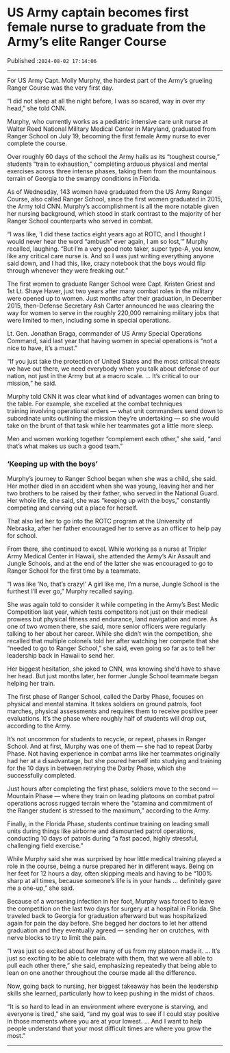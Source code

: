 # US Army captain becomes first female nurse to graduate from the Army’s elite Ranger Course

Published :`2024-08-02 17:14:06`

---

For US Army Capt. Molly Murphy, the hardest part of the Army’s grueling Ranger Course was the very first day.

“I did not sleep at all the night before, I was so scared, way in over my head,” she told CNN.

Murphy, who currently works as a pediatric intensive care unit nurse at Walter Reed National Military Medical Center in Maryland, graduated from Ranger School on July 19, becoming the first female Army nurse to ever complete the course.

Over roughly 60 days of the school the Army hails as its “toughest course,” students “train to exhaustion,” completing arduous physical and mental exercises across three intense phases, taking them from the mountainous terrain of Georgia to the swampy conditions in Florida.

As of Wednesday, 143 women have graduated from the US Army Ranger Course, also called Ranger School, since the first women graduated in 2015, the Army told CNN. Murphy’s accomplishment is all the more notable given her nursing background, which stood in stark contrast to the majority of her Ranger School counterparts who served in combat.

“I was like, ‘I did these tactics eight years ago at ROTC, and I thought I would never hear the word “ambush” ever again, I am so lost,’” Murphy recalled, laughing. “But I’m a very good note taker, super type-A, you know, like any critical care nurse is. And so I was just writing everything anyone said down, and I had this, like, crazy notebook that the boys would flip through whenever they were freaking out.”

The first women to graduate Ranger School were Capt. Kristen Griest and 1st Lt. Shaye Haver, just two years after many combat roles in the military were opened up to women. Just months after their graduation, in December 2015, then-Defense Secretary Ash Carter announced he was clearing the way for women to serve in the roughly 220,000 remaining military jobs that were limited to men, including some in special operations.

Lt. Gen. Jonathan Braga, commander of US Army Special Operations Command, said last year that having women in special operations is “not a nice to have, it’s a must.”

“If you just take the protection of United States and the most critical threats we have out there, we need everybody when you talk about defense of our nation, not just in the Army but at a macro scale. … It’s critical to our mission,” he said.

Murphy told CNN it was clear what kind of advantages women can bring to the table. For example, she excelled at the combat techniques training involving operational orders — what unit commanders send down to subordinate units outlining the mission they’re undertaking — so she would take on the brunt of that task while her teammates got a little more sleep.

Men and women working together “complement each other,” she said, “and that’s what makes us such a good team.”

### ‘Keeping up with the boys’

Murphy’s journey to Ranger School began when she was a child, she said. Her mother died in an accident when she was young, leaving her and her two brothers to be raised by their father, who served in the National Guard. Her whole life, she said, she was “keeping up with the boys,” constantly competing and carving out a place for herself.

That also led her to go into the ROTC program at the University of Nebraska, after her father encouraged her to serve as an officer to help pay for school.

From there, she continued to excel. While working as a nurse at Tripler Army Medical Center in Hawaii, she attended the Army’s Air Assault and Jungle Schools, and at the end of the latter she was encouraged to go to Ranger School for the first time by a teammate.

“I was like ‘No, that’s crazy!’ A girl like me, I’m a nurse, Jungle School is the furthest I’ll ever go,” Murphy recalled saying.

She was again told to consider it while competing in the Army’s Best Medic Competition last year, which tests competitors not just on their medical prowess but physical fitness and endurance, land navigation and more. As one of two women there, she said, more senior officers were regularly talking to her about her career. While she didn’t win the competition, she recalled that multiple colonels told her after watching her compete that she “needed to go to Ranger School,” she said, even going so far as to tell her leadership back in Hawaii to send her.

Her biggest hesitation, she joked to CNN, was knowing she’d have to shave her head. But just months later, her former Jungle School teammate began helping her train.

The first phase of Ranger School, called the Darby Phase, focuses on physical and mental stamina. It takes soldiers on ground patrols, foot marches, physical assessments and requires them to receive positive peer evaluations. It’s the phase where roughly half of students will drop out, according to the Army.

It’s not uncommon for students to recycle, or repeat, phases in Ranger School. And at first, Murphy was one of them — she had to repeat Darby Phase. Not having experience in combat arms like her teammates originally had her at a disadvantage, but she poured herself into studying and training for the 10 days in between retrying the Darby Phase, which she successfully completed.

Just hours after completing the first phase, soldiers move to the second — Mountain Phase — where they train on leading platoons on combat patrol operations across rugged terrain where the “stamina and commitment of the Ranger student is stressed to the maximum,” according to the Army.

Finally, in the Florida Phase, students continue training on leading small units during things like airborne and dismounted patrol operations, conducting 10 days of patrols during “a fast paced, highly stressful, challenging field exercise.”

While Murphy said she was surprised by how little medical training played a role in the course, being a nurse prepared her in different ways. Being on her feet for 12 hours a day, often skipping meals and having to be “100% sharp at all times, because someone’s life is in your hands … definitely gave me a one-up,” she said.

Because of a worsening infection in her foot, Murphy was forced to leave the competition on the last two days for surgery at a hospital in Florida. She traveled back to Georgia for graduation afterward but was hospitalized again for pain the day before. She begged her doctors to let her attend graduation and they eventually agreed — sending her on crutches, with nerve blocks to try to limit the pain.

“I was just so excited about how many of us from my platoon made it. … It’s just so exciting to be able to celebrate with them, that we were all able to pull each other there,” she said, emphasizing repeatedly that being able to lean on one another throughout the course made all the difference.

Now, going back to nursing, her biggest takeaway has been the leadership skills she learned, particularly how to keep pushing in the midst of chaos.

“It is so hard to lead in an environment where everyone is starving, and everyone is tired,” she said, “and my goal was to see if I could stay positive in those moments where you are at your lowest. … And I want to help people understand that your most difficult times are where you grow the most.”

---

